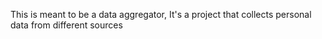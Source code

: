 This is meant to be a data aggregator,
It's a project that collects personal data from different sources
